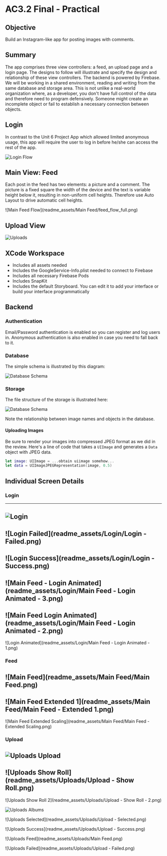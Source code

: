# AC3.2 Final - Practical

## Objective

Build an Instagram-like app for posting images with comments.

## Summary

The app comprises three view controllers: a feed, an upload page and a login page. The designs to follow
will illustrate and specify the design and relationship of these view controllers.
 The backend is powered by Firebase. 
We will be working in a shared environment, reading and writing from the same database
and storage area. This is not unlike a real-world organization where, as a developer, you don't 
have full control of the data and therefore need to program defensively. Someone might create an
incomplete object or fail to establish a necessary connection between objects.

## Login

In contrast to the Unit 6 Project App which allowed limited anonymous usage, this app will
require the user to log in before he/she can access the rest of the app. 

![Login Flow](readme_assets/Login/login_flow.png)


## Main View: Feed

Each post in the feed has two elements: a picture and a comment. The picture is a fixed square the width
of the device and the text is variable height below it, resulting in non-uniform cell heights.
Therefore use Auto Layout to drive automatic cell heights.

![Main Feed Flow](readme_assets/Main Feed/feed_flow_full.png)


## Upload View

![Uploads](readme_assets/Uploads/upload_flow_full.png)


## XCode Workspace

* Includes all assets needed
* Includes the GoogleService-Info.plist needed to connect to Firebase
* Includes all necessary Firebase Pods
* Includes SnapKit
* Includes the default Storyboard. You can edit it to add your interface or build
	your interface programmatically

## Backend

### Authentication

Email/Password authentication is enabled so you can register and log users in. Anonymous
authentication is also enabled in case you need to fall back to it. 

### Database

The simple schema is illustrated by this diagram:

![Database Schema](readme_assets/database.png)

### Storage

The file structure of the storage is illustrated here: 

![Database Schema](readme_assets/storage.png)

Note the relationship between image names and objects in the database.

#### Uploading Images

Be sure to render your images into compressed JPEG format as we did in the review.
Here's a line of code that takes a ```UIImage``` and generates a ```Data``` object
with JPEG data. 

```swift
let image: UIImage = ...obtain uiimage somehow...
let data = UIImageJPEGRepresentation(image, 0.5)
```


## Individual Screen Details

### Login
---
![Login](readme_assets/Login/Login.png)
---
![Login Failed](readme_assets/Login/Login - Failed.png)
---
![Login Success](readme_assets/Login/Login - Success.png)
---
![Main Feed - Login Animated](readme_assets/Login/Main Feed - Login Animated  - 3.png)
---
![Main Feed Login Animated](readme_assets/Login/Main Feed - Login Animated  - 2.png)
---
![Login Animated](readme_assets/Login/Main Feed - Login Animated  - 1.png)

### Feed

![Main Feed](readme_assets/Main Feed/Main Feed.png)
---
![Main Feed Extended 1](readme_assets/Main Feed/Main Feed - Extended 1.png)
---
![Main Feed Extended Scaling](readme_assets/Main Feed/Main Feed - Extended Scaling.png)


### Upload

![Uploads Upload](readme_assets/Uploads/Upload.png)
---
![Uploads Show Roll](readme_assets/Uploads/Upload - Show Roll.png)
---
![Uploads Show Roll 2](readme_assets/Uploads/Upload - Show Roll - 2.png)

![Uploads Albums](readme_assets/Uploads/Albums.png)

![Uploads Selected](readme_assets/Uploads/Upload - Selected.png)

![Uploads Success](readme_assets/Uploads/Upload - Success.png)

![Uploads Feed](readme_assets/Uploads/Main Feed.png)

![Uploads Failed](readme_assets/Uploads/Upload - Failed.png)